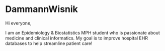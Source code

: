 # DammannWisnik

Hi everyone,

I am an Epidemiology & Biostatistics MPH student who is passionate about medicine and clinical informatics.
My goal is to improve hospital EHR databases to help streamline patient care!
